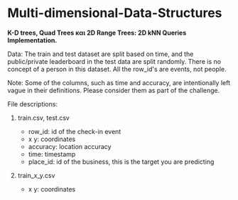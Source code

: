 # Multi-dimensional-Data-Structures

**K-D trees, Quad Trees και 2D Range Trees: 2D kNN Queries Implementation.**

Data:
The train and test dataset are split based on time, and the public/private leaderboard in the test data are split randomly. There is no concept of a person in this dataset. All the row_id's are events, not people. 

Note: Some of the columns, such as time and accuracy, are intentionally left vague in their definitions. Please consider them as part of the challenge. 

File descriptions:
1. train.csv, test.csv 
    - row_id: id of the check-in event
    - x y: coordinates
    - accuracy: location accuracy 
    - time: timestamp
    - place_id: id of the business, this is the target you are predicting

2. train_x_y.csv
    - x y: coordinates
